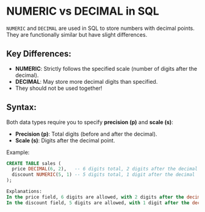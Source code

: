 # NUMERIC vs DECIMAL in SQL

`NUMERIC` and `DECIMAL` are used in SQL to store numbers with decimal points. They are functionally similar but have slight differences.

## Key Differences:
- **NUMERIC**: Strictly follows the specified scale (number of digits after the decimal).
- **DECIMAL**: May store more decimal digits than specified.
- They should not be used together!

## Syntax:
Both data types require you to specify **precision (p)** and **scale (s)**:
- **Precision (p)**: Total digits (before and after the decimal).
- **Scale (s)**: Digits after the decimal point.

Example:

```sql
CREATE TABLE sales (
  price DECIMAL(6, 2),   -- 6 digits total, 2 digits after the decimal
  discount NUMERIC(5, 1) -- 5 digits total, 1 digit after the decimal
);

Explanations:
In the price field, 6 digits are allowed, with 2 digits after the decimal point (e.g., 1234.56).
In the discount field, 5 digits are allowed, with 1 digit after the decimal point (e.g., 45.5).
